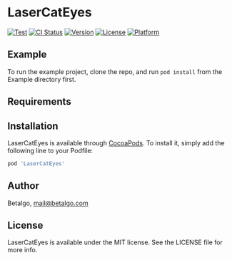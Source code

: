 # LaserCatEyes
[![Test](https://repository-images.githubusercontent.com/305744454/59fff700-30f5-11eb-8a67-d706102bf31c)](https://repository-images.githubusercontent.com/305744454/59fff700-30f5-11eb-8a67-d706102bf31c)
[![CI Status](https://img.shields.io/travis/HakkiYigitYener/LaserCatEyes.svg?style=flat)](https://travis-ci.org/HakkiYigitYener/LaserCatEyes)
[![Version](https://img.shields.io/cocoapods/v/LaserCatEyes.svg?style=flat)](https://cocoapods.org/pods/LaserCatEyes)
[![License](https://img.shields.io/cocoapods/l/LaserCatEyes.svg?style=flat)](https://cocoapods.org/pods/LaserCatEyes)
[![Platform](https://img.shields.io/cocoapods/p/LaserCatEyes.svg?style=flat)](https://cocoapods.org/pods/LaserCatEyes)

## Example

To run the example project, clone the repo, and run `pod install` from the Example directory first.

## Requirements

## Installation

LaserCatEyes is available through [CocoaPods](https://cocoapods.org). To install
it, simply add the following line to your Podfile:

```ruby
pod 'LaserCatEyes'
```

## Author

Betalgo, mail@betalgo.com

## License

LaserCatEyes is available under the MIT license. See the LICENSE file for more info.
